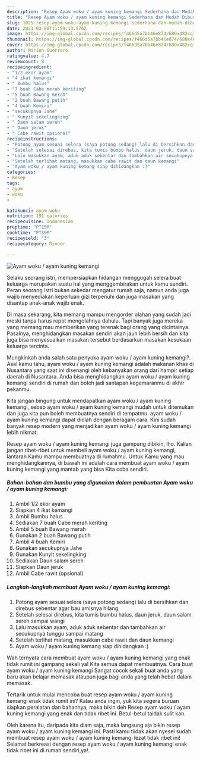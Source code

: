 ```yaml
---
description: "Resep Ayam woku / ayam kuning kemangi Sederhana dan Mudah Dibuat"
title: "Resep Ayam woku / ayam kuning kemangi Sederhana dan Mudah Dibuat"
slug: 1025-resep-ayam-woku-ayam-kuning-kemangi-sederhana-dan-mudah-dibuat
date: 2021-03-08T11:59:13.576Z
image: https://img-global.cpcdn.com/recipes/f466d5a7bb46e874/680x482cq70/ayam-woku-ayam-kuning-kemangi-foto-resep-utama.jpg
thumbnail: https://img-global.cpcdn.com/recipes/f466d5a7bb46e874/680x482cq70/ayam-woku-ayam-kuning-kemangi-foto-resep-utama.jpg
cover: https://img-global.cpcdn.com/recipes/f466d5a7bb46e874/680x482cq70/ayam-woku-ayam-kuning-kemangi-foto-resep-utama.jpg
author: Marion Guerrero
ratingvalue: 4.7
reviewcount: 8
recipeingredient:
- "1/2 ekor ayam"
- "4 ikat kemangi"
- " Bumbu halus"
- "7 buah Cabe merah keriting"
- "5 buah Bawang merah"
- "2 buah Bawang putih"
- "4 buah Kemiri"
- "secukupnya Jahe"
- " Kunyit sekelingking"
- " Daun salam sereh"
- " Daun jeruk"
- " Cabe rawit opsional"
recipeinstructions:
- "Potong ayam sesuai selera (saya potong sedang) lalu di bersihkan dan direbus sebentar agar bau amisnya hilang."
- "Setelah selesai direbus, kita tumis bumbu halus, daun jeruk, daun salam sereh sampai wangi"
- "Lalu masukkan ayam, aduk aduk sebentar dan tambahkan air secukupnya tunggu sampai matang"
- "Setelah terlihat matang, masukkan cabe rawit dan daun kemangi"
- "Ayam woku / ayam kuning kemang siap dihidangkan :)"
categories:
- Resep
tags:
- ayam
- woku
- 

katakunci: ayam woku  
nutrition: 191 calories
recipecuisine: Indonesian
preptime: "PT15M"
cooktime: "PT39M"
recipeyield: "3"
recipecategory: Dinner

---
```



![Ayam woku / ayam kuning kemangi](https://img-global.cpcdn.com/recipes/f466d5a7bb46e874/680x482cq70/ayam-woku-ayam-kuning-kemangi-foto-resep-utama.jpg)

Selaku seorang istri, mempersiapkan hidangan menggugah selera buat keluarga merupakan suatu hal yang menggembirakan untuk kamu sendiri. Peran seorang istri bukan sekedar mengatur rumah saja, namun anda juga wajib menyediakan keperluan gizi terpenuhi dan juga masakan yang disantap anak-anak wajib enak.

Di masa  sekarang, kita memang mampu mengorder olahan yang sudah jadi meski tanpa harus repot mengolahnya dahulu. Tapi banyak juga mereka yang memang mau memberikan yang terenak bagi orang yang dicintainya. Pasalnya, menghidangkan masakan sendiri akan jauh lebih bersih dan kita juga bisa menyesuaikan masakan tersebut berdasarkan masakan kesukaan keluarga tercinta. 



Mungkinkah anda salah satu penyuka ayam woku / ayam kuning kemangi?. Asal kamu tahu, ayam woku / ayam kuning kemangi adalah makanan khas di Nusantara yang saat ini disenangi oleh kebanyakan orang dari hampir setiap daerah di Nusantara. Anda bisa menghidangkan ayam woku / ayam kuning kemangi sendiri di rumah dan boleh jadi santapan kegemaranmu di akhir pekanmu.

Kita jangan bingung untuk mendapatkan ayam woku / ayam kuning kemangi, sebab ayam woku / ayam kuning kemangi mudah untuk ditemukan dan juga kita pun boleh membuatnya sendiri di tempatmu. ayam woku / ayam kuning kemangi dapat diolah dengan beragam cara. Kini sudah banyak resep modern yang menjadikan ayam woku / ayam kuning kemangi lebih nikmat.

Resep ayam woku / ayam kuning kemangi juga gampang dibikin, lho. Kalian jangan ribet-ribet untuk membeli ayam woku / ayam kuning kemangi, lantaran Kamu mampu membuatnya di rumahmu. Untuk Kamu yang mau menghidangkannya, di bawah ini adalah cara membuat ayam woku / ayam kuning kemangi yang mantab yang bisa Kita coba sendiri.

<!--inarticleads1-->

##### Bahan-bahan dan bumbu yang digunakan dalam pembuatan Ayam woku / ayam kuning kemangi:

1. Ambil 1/2 ekor ayam
1. Siapkan 4 ikat kemangi
1. Ambil  Bumbu halus
1. Sediakan 7 buah Cabe merah keriting
1. Ambil 5 buah Bawang merah
1. Gunakan 2 buah Bawang putih
1. Ambil 4 buah Kemiri
1. Gunakan secukupnya Jahe
1. Gunakan  Kunyit sekelingking
1. Sediakan  Daun salam sereh
1. Siapkan  Daun jeruk
1. Ambil  Cabe rawit (opsional)




<!--inarticleads2-->

##### Langkah-langkah membuat Ayam woku / ayam kuning kemangi:

1. Potong ayam sesuai selera (saya potong sedang) lalu di bersihkan dan direbus sebentar agar bau amisnya hilang.
1. Setelah selesai direbus, kita tumis bumbu halus, daun jeruk, daun salam sereh sampai wangi
1. Lalu masukkan ayam, aduk aduk sebentar dan tambahkan air secukupnya tunggu sampai matang
1. Setelah terlihat matang, masukkan cabe rawit dan daun kemangi
1. Ayam woku / ayam kuning kemang siap dihidangkan :)




Wah ternyata cara membuat ayam woku / ayam kuning kemangi yang enak tidak rumit ini gampang sekali ya! Kita semua dapat membuatnya. Cara buat ayam woku / ayam kuning kemangi Sangat cocok sekali buat anda yang baru akan belajar memasak ataupun juga bagi anda yang telah hebat dalam memasak.

Tertarik untuk mulai mencoba buat resep ayam woku / ayam kuning kemangi enak tidak rumit ini? Kalau anda ingin, yuk kita segera buruan siapkan peralatan dan bahannya, maka bikin deh Resep ayam woku / ayam kuning kemangi yang enak dan tidak ribet ini. Betul-betul taidak sulit kan. 

Oleh karena itu, daripada kita diam saja, maka langsung aja bikin resep ayam woku / ayam kuning kemangi ini. Pasti kamu tiidak akan nyesel sudah membuat resep ayam woku / ayam kuning kemangi lezat tidak ribet ini! Selamat berkreasi dengan resep ayam woku / ayam kuning kemangi enak tidak ribet ini di rumah sendiri,ya!.

